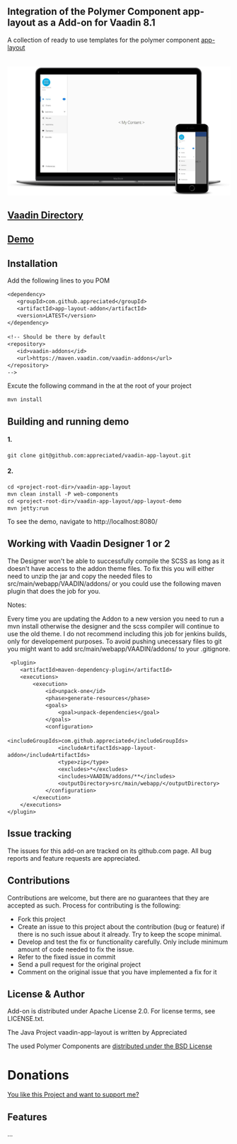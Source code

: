 ## Integration of the Polymer Component app-layout as a Add-on for Vaadin 8.1
A collection of ready to use templates for the polymer component [app-layout](https://www.webcomponents.org/element/PolymerElements/app-layout)
<br>
<br>
<br>
![Markup](https://github.com/appreciated/blob/blob/master/app-layout/mockup.png?raw=true "App-Layout Markup")

## [Vaadin Directory](https://vaadin.com/directory#!addon/app-layout-add-on)

## [Demo](https://app-layout-demo.herokuapp.com/)

## Installation

Add the following lines to you POM
```
<dependency>
   <groupId>com.github.appreciated</groupId>
   <artifactId>app-layout-addon</artifactId>
   <version>LATEST</version>
</dependency>

<!-- Should be there by default
<repository>
   <id>vaadin-addons</id>
   <url>https://maven.vaadin.com/vaadin-addons</url>
</repository> 
--> 
```

Excute the following command in the at the root of your project
```
mvn install
```

## Building and running demo

#### 1. 

```
git clone git@github.com:appreciated/vaadin-app-layout.git
```
#### 2. 

```
cd <project-root-dir>/vaadin-app-layout
mvn clean install -P web-components
cd <project-root-dir>/vaadin-app-layout/app-layout-demo
mvn jetty:run
```

To see the demo, navigate to http://localhost:8080/

## Working with Vaadin Designer 1 or 2

The Designer won't be able to successfully compile the SCSS as long as it doesn't have access to the addon theme files. To fix this you will either need to unzip the jar and copy the needed files to src/main/webapp/VAADIN/addons/ or you could use the following maven plugin that does the job for you.

Notes:

Every time you are updating the Addon to a new version you need to run a mvn install otherwise the designer and the scss
compiler will continue to use the old theme. I do not recommend including this job for jenkins builds, only for
developement purposes. To avoid pushing unecessary files to git you might want to add src/main/webapp/VAADIN/addons/ to
your .gitignore.
````
 <plugin>
    <artifactId>maven-dependency-plugin</artifactId>
    <executions>
        <execution>
            <id>unpack-one</id>
            <phase>generate-resources</phase>
            <goals>
                <goal>unpack-dependencies</goal>
            </goals>
            <configuration>
                <includeGroupIds>com.github.appreciated</includeGroupIds>
                <includeArtifactIds>app-layout-addon</includeArtifactIds>
                <type>zip</type>
                <excludes>*</excludes>
                <includes>VAADIN/addons/**</includes>
                <outputDirectory>src/main/webapp/</outputDirectory>
            </configuration>
        </execution>
    </executions>
</plugin>
````

## Issue tracking

The issues for this add-on are tracked on its github.com page. All bug reports and feature requests are appreciated. 

## Contributions

Contributions are welcome, but there are no guarantees that they are accepted as such. Process for contributing is the following:
- Fork this project
- Create an issue to this project about the contribution (bug or feature) if there is no such issue about it already. Try to keep the scope minimal.
- Develop and test the fix or functionality carefully. Only include minimum amount of code needed to fix the issue.
- Refer to the fixed issue in commit
- Send a pull request for the original project
- Comment on the original issue that you have implemented a fix for it

## License & Author

Add-on is distributed under Apache License 2.0. For license terms, see LICENSE.txt.

The Java Project vaadin-app-layout is written by Appreciated 

The used Polymer Components are [distributed under the BSD License](https://github.com/Polymer/polymer/blob/master/LICENSE.txt)


# Donations

[You like this Project and want to support me?](https://www.paypal.com/cgi-bin/webscr?cmd=_s-xclick&hosted_button_id=RH84HC939XQHS)

## Features

...
